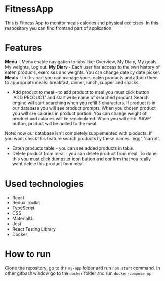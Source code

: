 <!-- This project was bootstrapped with [Create React App](https://github.com/facebook/create-react-app), using the [Redux](https://redux.js.org/) and [Redux Toolkit](https://redux-toolkit.js.org/) template.

## Available Scripts

In the project directory, you can run:

### `npm start`

Runs the app in the development mode.<br />
Open [http://localhost:3000](http://localhost:3000) to view it in the browser.

The page will reload if you make edits.<br />
You will also see any lint errors in the console.

### `npm test`

Launches the test runner in the interactive watch mode.<br />
See the section about [running tests](https://facebook.github.io/create-react-app/docs/running-tests) for more information.

### `npm run build`

Builds the app for production to the `build` folder.<br />
It correctly bundles React in production mode and optimizes the build for the best performance.

The build is minified and the filenames include the hashes.<br />
Your app is ready to be deployed!

See the section about [deployment](https://facebook.github.io/create-react-app/docs/deployment) for more information.

### `npm run eject`

**Note: this is a one-way operation. Once you `eject`, you can’t go back!**

If you aren’t satisfied with the build tool and configuration choices, you can `eject` at any time. This command will remove the single build dependency from your project.

Instead, it will copy all the configuration files and the transitive dependencies (webpack, Babel, ESLint, etc) right into your project so you have full control over them. All of the commands except `eject` will still work, but they will point to the copied scripts so you can tweak them. At this point you’re on your own.

You don’t have to ever use `eject`. The curated feature set is suitable for small and middle deployments, and you shouldn’t feel obligated to use this feature. However we understand that this tool wouldn’t be useful if you couldn’t customize it when you are ready for it.

## Learn More

You can learn more in the [Create React App documentation](https://facebook.github.io/create-react-app/docs/getting-started).

To learn React, check out the [React documentation](https://reactjs.org/). -->

# FitnessApp

This is Fitness App to monitor meals calories and physical exercises. In this respository you can find frontend part of application.

# Features

**Menu** - Menu enable navigation to tabs like: Overview, My Diary, My goals, My weights, Log out.
**My Diary** - Each user has access to the own history of eaten products, exercises and weights. You can change date by date picker.
**Meals** - In this part you can manage yours eaten products and attach them to appropriate meals: breakfast, dinner, lunch, supper and snacks.

- Add product to meal - to add product to meal you must click button 'ADD PRODUCT' and start write name of searched product. Search engine will start searching when you refill 3 characters. If product is in our database you will see product prompts. When you chosen product you will see calories in product portion. You can change weight of product and calories will be recalculated. When you will click 'SAVE' button, product will be added to the meal.

Note: now our database isn't completely supplemented with products. If you want check this feature search products by these names: 'egg', 'carrot'.

- Eaten products table - you can see added products in table.
- Delete product from meal - you can delete product from meal. To done this you must click dumpster icon button and confirm that you really want delete this product from meal.

# Used technologies

- React
- Redux Toolkit
- TypeScript
- CSS
- MaterialUI
- Jest
- React Testing Library
- Docker

# How to run

Clone the repository, go to the `my-app` folder and run `npm start` command. In other gitbash window go to the `docker` folder and run `docker-compose up`.
